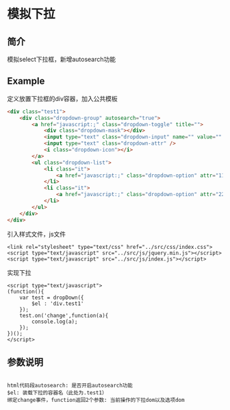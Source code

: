 模拟下拉
=========
简介
-----------
模拟select下拉框，新增autosearch功能

Example
-----------
定义放置下拉框的div容器，加入公共模板
```html
<div class="test1">
	<div class="dropdown-group" autosearch="true">
		<a href="javascript:;" class="dropdown-toggle" title="">
			<div class="dropdown-mask"></div>
			<input type="text" class="dropdown-input" name="" value="" />
			<input type="text" class="dropdown-attr" />
			<i class="dropdown-icon"></i>
		</a>
		<ul class="dropdown-list">
			<li class="it">
				<a href="javascript:;" class="dropdown-option" attr="111">测试1</a>
			</li>
			<li class="it">
				<a href="javascript:;" class="dropdown-option" attr="222">测试2</a>
			</li>
		</ul>
	</div>
</div>
```
引入样式文件，js文件
```
<link rel="stylesheet" type="text/css" href="../src/css/index.css">
<script type="text/javascript" src="../src/js/jquery.min.js"></script>
<script type="text/javascript" src="../src/js/index.js"></script>
```
实现下拉
```
<script type="text/javascript">
(function(){
	var test = dropDown({
		$el : 'div.test1'
	});
	test.on('change',function(a){
		console.log(a);
	});
})();
</script>
```

参数说明
----------
<pre><code>
html代码段autosearch: 是否开启autosearch功能
$el: 装载下拉的容器名（此处为.test1）
绑定change事件，function返回2个参数: 当前操作的下拉dom以及选项dom
</code></pre>


